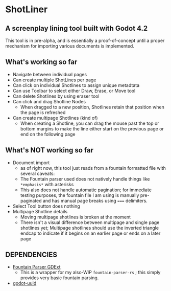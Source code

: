 # ShotLiner
## A screenplay lining tool built with Godot 4.2

This tool is in pre-alpha, and is essentially a proof-of-concept until a proper mechanism for importing various documents is implemented.

## What's working so far
- Navigate between individual pages
- Can create multiple ShotLines per page
- Can click on individual Shotlines to assign unique metadtata
- Can use Toolbar to select either Draw, Erase, or Move tool
- Can delete Shotlines by using eraser tool
- Can click and drag Shotline Nodes
  - When dragged to a new position, Shotlines retain that position when the page is refreshed
- Can create multipage Shotlines (kind of)
  - When creating a Shotline, you can drag the mouse past the top or bottom margins to make the line either start on the previous page or end on the following page
  

## What's NOT working so far
- Document import
  - as of right now, this tool just reads from a fountain formatted file with several caveats:
  - The Fountain parser used does not natively handle things like `*emphasis*` with asterisks
  - This also does not handle automatic pagination; for immediate testing purposes, the fountain file I am using is manually pre-paginated and has manual page breaks using  `===` delimiters.
- Select Tool button does nothing
- Multipage Shotline details
  - Moving multipage shotlines is broken at the moment
  - There isn't a visual difference between multipage and single page shotlines yet; Multipage shotlines should use the inverted triangle endcap to indicate if it begins on an earlier page or ends on a later page

## DEPENDENCIES
- [Fountain Parser GDExt](https://github.com/richardmrodriguez/fountain-parser-gdext)
  - This is a wrapper for my also-WIP `fountain-parser-rs` ; this simply provides very basic fountain parsing.
- [godot-uuid](https://github.com/binogure-studio/godot-uuid)
